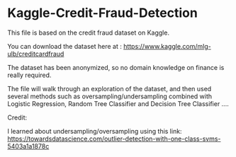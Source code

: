 # Kaggle-Credit-Fraud-Detection


This file is based on the credit fraud dataset on Kaggle.


You can download the dataset here at : https://www.kaggle.com/mlg-ulb/creditcardfraud


The dataset has been anonymized, so no domain knowledge on finance is really required.


The file will walk through an exploration of the dataset, and then used several methods such as oversampling/undersampling combined with Logistic Regression, Random Tree Classifier and Decision Tree Classifier ....


Credit:


I learned about undersampling/oversampling using this link: https://towardsdatascience.com/outlier-detection-with-one-class-svms-5403a1a1878c
